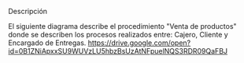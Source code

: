 Descripción

El siguiente diagrama describe el procedimiento "Venta de productos" donde se describen los procesos realizados entre: Cajero, Cliente y Encargado de Entregas.
https://drive.google.com/open?id=0B1ZNiApxxSU9WUVzLU5hbzBsUzAtNFpuelNQS3RDR09QaFBJ
